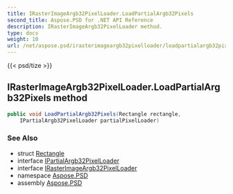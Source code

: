```yaml
---
title: IRasterImageArgb32PixelLoader.LoadPartialArgb32Pixels
second_title: Aspose.PSD for .NET API Reference
description: IRasterImageArgb32PixelLoader method. 
type: docs
weight: 10
url: /net/aspose.psd/irasterimageargb32pixelloader/loadpartialargb32pixels/
---
```

{{< psd/tize >}}
## IRasterImageArgb32PixelLoader.LoadPartialArgb32Pixels method

```csharp
public void LoadPartialArgb32Pixels(Rectangle rectangle, 
    IPartialArgb32PixelLoader partialPixelLoader)
```

### See Also

* struct [Rectangle](../../rectangle/)
* interface [IPartialArgb32PixelLoader](../../ipartialargb32pixelloader/)
* interface [IRasterImageArgb32PixelLoader](../)
* namespace [Aspose.PSD](../../irasterimageargb32pixelloader/)
* assembly [Aspose.PSD](../../../)


